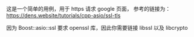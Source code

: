这是一个简单的用例，用于 https 请求 google 页面， 参考的链接为：https://dens.website/tutorials/cpp-asio/ssl-tls

因为 Boost::asio::ssl 要求 openssl 库，因此你需要链接 libssl 以及 libcrypto